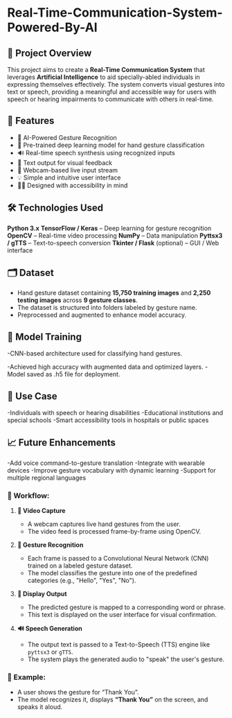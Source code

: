 # Real-Time-Communication-System-Powered-By-AI

## 📌 Project Overview

This project aims to create a **Real-Time Communication System** that leverages **Artificial Intelligence** to aid specially-abled individuals in expressing themselves effectively. The system converts visual gestures into text or speech, providing a meaningful and accessible way for users with speech or hearing impairments to communicate with others in real-time.


## 🧠 Features

- 🤖 AI-Powered Gesture Recognition
- 🧩 Pre-trained deep learning model for hand gesture classification
- 🔊 Real-time speech synthesis using recognized inputs
- 💬 Text output for visual feedback
- 📸 Webcam-based live input stream
- 💡 Simple and intuitive user interface
- 🧑‍🦽 Designed with accessibility in mind


## 🛠️ Technologies Used

**Python 3.x**
**TensorFlow / Keras** – Deep learning for gesture recognition
**OpenCV** – Real-time video processing
**NumPy** – Data manipulation
**Pyttsx3 / gTTS** – Text-to-speech conversion
**Tkinter / Flask** (optional) – GUI / Web interface


## 🗂️ Dataset

- Hand gesture dataset containing **15,750 training images** and **2,250 testing images** across **9 gesture classes**.
- The dataset is structured into folders labeled by gesture name.
- Preprocessed and augmented to enhance model accuracy.

## 🧪 Model Training
-CNN-based architecture used for classifying hand gestures.

-Achieved high accuracy with augmented data and optimized layers.
-Model saved as .h5 file for deployment.

## 🎯 Use Case
-Individuals with speech or hearing disabilities
-Educational institutions and special schools
-Smart accessibility tools in hospitals or public spaces

## 📈 Future Enhancements
-Add voice command-to-gesture translation
-Integrate with wearable devices
-Improve gesture vocabulary with dynamic learning
-Support for multiple regional languages



### 🔁 Workflow:

1. **🎥 Video Capture**
   - A webcam captures live hand gestures from the user.
   - The video feed is processed frame-by-frame using OpenCV.

2. **🧠 Gesture Recognition**
   - Each frame is passed to a Convolutional Neural Network (CNN) trained on a labeled gesture dataset.
   - The model classifies the gesture into one of the predefined categories (e.g., "Hello", "Yes", "No").

3. **📝 Display Output**
   - The predicted gesture is mapped to a corresponding word or phrase.
   - This text is displayed on the user interface for visual confirmation.

4. **🔊 Speech Generation**
   - The output text is passed to a Text-to-Speech (TTS) engine like `pyttsx3` or `gTTS`.
   - The system plays the generated audio to "speak" the user's gesture.

### 📌 Example:
- A user shows the gesture for “Thank You”.
- The model recognizes it, displays **“Thank You”** on the screen, and speaks it aloud.


